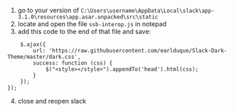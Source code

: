 1) go to your version of `C:\Users\username\AppData\Local\slack\app-3.1.0\resources\app.asar.unpacked\src\static`
2) locate and open the file `ssb-interop.js` in notepad
3) add this code to the end of that file and save:
```document.addEventListener('DOMContentLoaded', function () {
    $.ajax({
        url: 'https://raw.githubusercontent.com/earlduque/Slack-Dark-Theme/master/dark.css',
        success: function (css) {
            $("<style></style>").appendTo('head').html(css);
        }
    });
});
```
4) close and reopen slack
